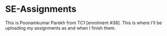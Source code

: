 # SE-Assignments



This is Poonamkumar Parekh from TC1 [enrolment #38]. This is where I'll be uploading my assignments as and when I finish them.
